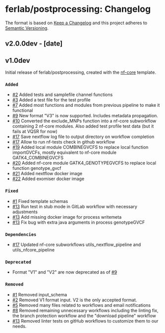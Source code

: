 # ferlab/postprocessing: Changelog

The format is based on [Keep a Changelog](https://keepachangelog.com/en/1.0.0/)
and this project adheres to [Semantic Versioning](https://semver.org/spec/v2.0.0.html).


## v2.0.0dev - [date]

## v1.0dev

Initial release of ferlab/postprocessing, created with the [nf-core](https://nf-co.re/) template.

### `Added`
- [#2](https://github.com/FelixAntoineLeSieur/Post-processing-Pipeline/pull/2) Added tests and samplefile channel functions
- [#3](https://github.com/FelixAntoineLeSieur/Post-processing-Pipeline/pull/3) Added a test file for the test profile
- [#7](https://github.com/Ferlab-Ste-Justine/Post-processing-Pipeline/pull/7) Added most functions and modules from previous pipeline to make it functional
- [#9](https://github.com/Ferlab-Ste-Justine/Post-processing-Pipeline/pull/9) New format "V3" is now supported. Includes metadata propagation. 
- [#10](https://github.com/Ferlab-Ste-Justine/Post-processing-Pipeline/pull/10) Converted the exclude_MNPs function into a nf-core subworkflow containing 2 nf-core modules. Also added test profile test data (but it fails at VQSR for now)
- [#17](https://github.com/Ferlab-Ste-Justine/Post-processing-Pipeline/pull/17) Save nextflow log file to output directory on workflow completion
- [#17](https://github.com/Ferlab-Ste-Justine/Post-processing-Pipeline/pull/17) Allow to run nf-tests check in github workflow
- [#19](https://github.com/Ferlab-Ste-Justine/Post-processing-Pipeline/pull/19) Added local module COMBINEGVCFS to replace local function importGVCFs, mostly equivalent to nf-core module GATK4_COMBINEGVCFS
- [#20](https://github.com/Ferlab-Ste-Justine/Post-processing-Pipeline/pull/20) Added nf-core module GATK4_GENOTYPEGVCFS to replace local function genotype_gvcf
- [#21](https://github.com/Ferlab-Ste-Justine/Post-processing-Pipeline/pull/21) Added nextflow docker image
- [#22](https://github.com/Ferlab-Ste-Justine/Post-processing-Pipeline/pull/22) Added exomiser docker image

### `Fixed`
- [#1](https://github.com/FelixAntoineLeSieur/Post-processing-Pipeline/pull/1) Fixed template schemas
- [#13](https://github.com/Ferlab-Ste-Justine/Post-processing-Pipeline/pull/13) Run test in stub mode in GitLab workflow with necessary adjustments
- [#13](https://github.com/Ferlab-Ste-Justine/Post-processing-Pipeline/pull/13) Add missing docker image for process writemeta
- [#13](https://github.com/Ferlab-Ste-Justine/Post-processing-Pipeline/pull/13) Fix bug with extra java arguments in process genotypeGVCF

### `Dependencies`
- [#17](https://github.com/Ferlab-Ste-Justine/Post-processing-Pipeline/pull/17) Updated nf-core subworkflows utils_nextflow_pipeline and utils_nfcore_pipeline

### `Deprecated`
- Format "V1" and "V2" are now deprecated as of [#9](https://github.com/Ferlab-Ste-Justine/Post-processing-Pipeline/pull/9)

### `Removed`
- [#1](https://github.com/FelixAntoineLeSieur/Post-processing-Pipeline/pull/1) Removed input_schema
- [#2](https://github.com/FelixAntoineLeSieur/Post-processing-Pipeline/pull/2) Removed V1 format input. V2 is the only accepted format.
- [#5](https://github.com/Ferlab-Ste-Justine/Post-processing-Pipeline/pull/5) Removed many files related to workflows and email notifications
- [#8](https://github.com/Ferlab-Ste-Justine/Post-processing-Pipeline/pull/8) Removed remaining unnecessary workflows including the linting fix, the branch protection workflow and the "download pipeline" workflow
- [#13](https://github.com/Ferlab-Ste-Justine/Post-processing-Pipeline/pull/13) Removed linter tests on gitHub workflows to customize them to our needs.
